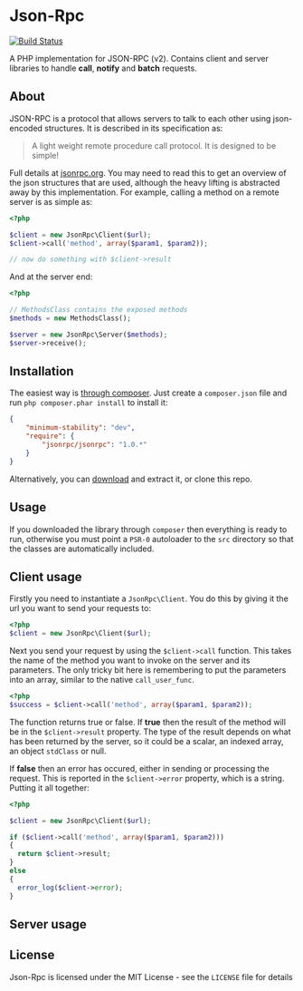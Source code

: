 # Json-Rpc

[![Build Status](https://secure.travis-ci.org/johnstevenson/json-rpc.png)](http://travis-ci.org/johnstevenson/json-rpc)

A PHP implementation for JSON-RPC (v2). Contains client and server libraries to handle **call**, **notify** and **batch** requests.

About
-----

JSON-RPC  is a protocol that allows servers to talk to each other using json-encoded structures. It is described in its specification as:

> A light weight remote procedure call protocol. It is designed to be simple!

Full details at [jsonrpc.org][json-spec]. You may need to read this to get an overview of the json structures that are used, although the heavy lifting is abstracted away by this implementation. For example, calling a method on a remote server is as simple as:

```php
<?php

$client = new JsonRpc\Client($url);
$client->call('method', array($param1, $param2));

// now do something with $client->result
```

And at the server end:

```php
<?php

// MethodsClass contains the exposed methods
$methods = new MethodsClass();

$server = new JsonRpc\Server($methods);
$server->receive();
```
## Installation
The easiest way is [through composer][composer]. Just create a `composer.json` file and run `php composer.phar install` to install it:

```json
{
    "minimum-stability": "dev",
    "require": {
        "jsonrpc/jsonrpc": "1.0.*"
    }
}
```

Alternatively, you can [download][download] and extract it, or clone this repo.

## Usage
If you downloaded the library through `composer` then everything is ready to run, otherwise you must point a `PSR-0` autoloader to the `src` directory so that the classes are automatically included.

## Client usage
Firstly you need to instantiate a `JsonRpc\Client`. You do this by giving it the url you want to send your requests to:

```php
<?php
$client = new JsonRpc\Client($url);
```
Next you send your request by using the `$client->call` function. This takes the name of the method you want to invoke on the server and its parameters. The only tricky bit here is remembering to put the parameters into an array, similar to the native `call_user_func`.

```php
<?php
$success = $client->call('method', array($param1, $param2));
```

The function returns true or false. If **true** then the result of the method will be in the `$client->result` property. The type of the result depends on what has been returned by the server, so it could be a scalar, an indexed array, an object `stdClass` or null.

If **false** then an error has occured, either in sending or processing the request. This is reported in the `$client->error` property, which is a string. Putting it all together:

```php
<?php

$client = new JsonRpc\Client($url);

if ($client->call('method', array($param1, $param2)))
{
  return $client->result;
}
else
{
  error_log($client->error);
}
```

## Server usage


## License

Json-Rpc is licensed under the MIT License - see the `LICENSE` file for details


  [json-spec]: http://www.jsonrpc.org/
  [composer]: http://getcomposer.org
  [download]: https://github.com/johnstevenson/json-rpc/downloads
